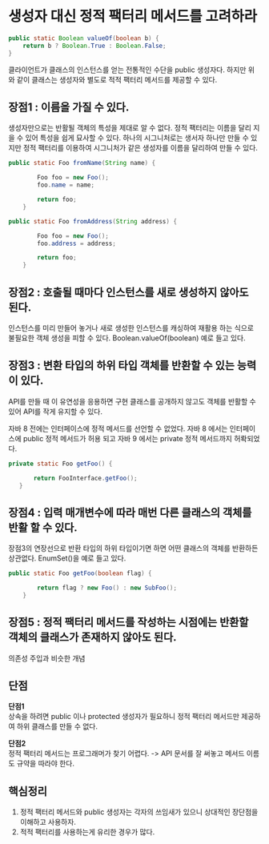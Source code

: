 # 생성자 대신 정적 팩터리 메서드를 고려하라

```java
public static Boolean valueOf(boolean b) {
    return b ? Boolean.True : Boolean.False;
}
```

클라이언트가 클래스의 인스턴스를 얻는 전통적인 수단을 public 생성자다. 하지만 위와 같이 클래스는 생성자와 별도로 적적 팩터리 메서드를 제공할 수 있다.

## 장점1 : 이름을 가질 수 있다.

생성자만으로는 반활될 객체의 특성을 제대로 알 수 없다. 정적 팩터리는 이름을 달리 지을 수 있어 특성을 쉽게 묘사할 수 있다.
하나의 시그니처로는 생서자 하나만 만들 수 있지만 정적 팩터리를 이용하여 시그니처가 같은 생성자를 이름을 달리하여 만들 수 있다.

```java
public static Foo fromName(String name) {

        Foo foo = new Foo();
        foo.name = name;

        return foo;
    }

public static Foo fromAddress(String address) {

        Foo foo = new Foo();
        foo.address = address;

        return foo;
    }
```

## 장점2 : 호출될 때마다 인스턴스를 새로 생성하지 않아도 된다.

인스턴스를 미리 만들어 놓거나 새로 생성한 인스턴스를 캐싱하여 재활용 하는 식으로 불필요한 객체 생성을 피할 수 있다.
Boolean.valueOf(boolean) 예로 들고 있다.

## 장점3 : 변환 타입의 하위 타입 객체를 반환할 수 있는 능력이 있다.

API를 만들 때 이 유연성을 응용하면 구현 클래스를 공개하지 않고도 객체를 반활할 수 있어 API를 작게 유지할 수 있다.

자바 8 전에는 인터페이스에 정적 메서드를 선언할 수 없었다. 자바 8 에서는 인터페이스에 public 정적 메서드가 허용 되고 자바 9 에서는 private 정적 메서드까지 허롹되었다.

```java
private static Foo getFoo() {

       return FooInterface.getFoo();
   }
```

## 장점4 : 입력 매개변수에 따라 매번 다른 클래스의 객체를 반활 할 수 있다.

장점3의 연장선으로 반환 타입의 하위 타입이기면 하면 어떤 클래스의 객체를 반환하든 상관없다.
EnumSet()을 예로 들고 있다.

```java
public static Foo getFoo(boolean flag) {

        return flag ? new Foo() : new SubFoo();
    }
```


## 장점5 : 정적 팩터리 메서드를 작성하는 시점에는 반환할 객체의 클래스가 존재하지 않아도 된다.

의존성 주입과 비슷한 개념


## 단점

**단점1**<br>상속을 하려면 public 이나 protected 생성자가 필요하니 정적 팩터리 메서드만 제공하여 하위 클래스를 만들 수 없다.

**단점2**<br>정적 팩터리 메서드는 프로그래머가 찾기 어렵다. -> API 문서를 잘 써놓고 메서드 이름도 규약을 따라야 한다.


## 핵심정리

1. 정적 팩터리 메서드와 public 생성자는 각자의 쓰임새가 있으니 상대적인 장단점을 이해하고 사용하자.
2. 적적 팩터리를 사용하는게 유리한 경우가 많다.